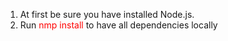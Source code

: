 1. At first be sure you have installed Node.js.
2. Run <span style="color: red">nmp install</span> to have all dependencies locally